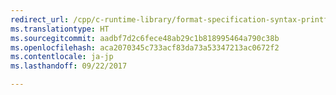 ```yaml
---
redirect_url: /cpp/c-runtime-library/format-specification-syntax-printf-and-wprintf-functions#type
ms.translationtype: HT
ms.sourcegitcommit: aadbf7d2c6fece48ab29c1b818995464a790c38b
ms.openlocfilehash: aca2070345c733acf83da73a53347213ac0672f2
ms.contentlocale: ja-jp
ms.lasthandoff: 09/22/2017

---
```

